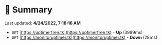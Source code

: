# 📖 Summary
Last updated: **4/24/2022, 7:18:16 AM**

- `GET` [https://uptimerfree.tk](https://uptimerfree.tk) - **Up** (3989ms)
- `GET` [https://monitoruptimer.tk](https://monitoruptimer.tk) - **Down** (28ms)
